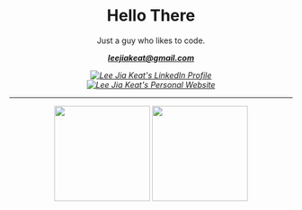 <div>
  <div align=center>
    <h1>Hello There</h1>
    <p>Just a guy who likes to code.</p>
    <p><strong><i><a align="center" href="mailto: leejiakeat@gmail.com">leejiakeat@gmail.com</a><i></strong><p/>
    <p align="center">
      <a href="https://www.linkedin.com/in/leejiakeat/" target="_blank">
        <img src="https://img.shields.io/badge/LinkedIn-0077B5?style=for-the-badge&logo=linkedin&logoColor=white" alt="Lee Jia Keat's LinkedIn Profile"/>
      </a>
      <br>
      <a href="https://leejiakeat.online" target="_blank">
        <img src="https://img.shields.io/badge/leejiakeat.online-000000?style=for-the-badge&logo=vercel" alt="Lee Jia Keat's Personal Website"/>
      </a>
    </p>
  </div>
  <hr/>
  <div align=center>
    <div>
      <div align=center>
        <a href="https://github.com/anuraghazra/github-readme-stats"><img align=center height=170 src="https://github-readme-stats.vercel.app/api?username=ksxjltze&theme=highcontrast"/></a>
        <a href="https://github.com/anuraghazra/github-readme-stats"><img align=center height=170 src="https://github-readme-stats.vercel.app/api/top-langs/?username=ksxjltze&layout=compact&theme=vision-friendly-dark"/></a>
      </div>
    </div>
  </div>
</div>
<!--
**ksxjltze/ksxjltze** is a ✨ _special_ ✨ repository because its `README.md` (this file) appears on your GitHub profile.

Here are some ideas to get you started:

- 🔭 I’m currently working on ...
- 🌱 I’m currently learning ...
- 👯 I’m looking to collaborate on ...
- 🤔 I’m looking for help with ...
- 💬 Ask me about ...
- 📫 How to reach me: ...
- 😄 Pronouns: ...
- ⚡ Fun fact: ...
-->
